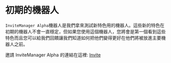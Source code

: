 # 初期的機器人

`InviteManager Alpha`機器人是我們拿來測試新特色用的機器人。這些新的特色在初期的機器人不會一直穩定，但如果您使用這個機器人，您將會是第一個看到這些特色而且您可以給我們回饋讓我們知道如何把他們變得更好在他們將被放進主要機器人之前。

邀請 InviteManager Alpha 的連結在這裡: [Invite](https://discordapp.com/oauth2/authorize?client_id=412380586737664020&permissions=268435616&scope=bot&redirect_uri=https://google.com)
